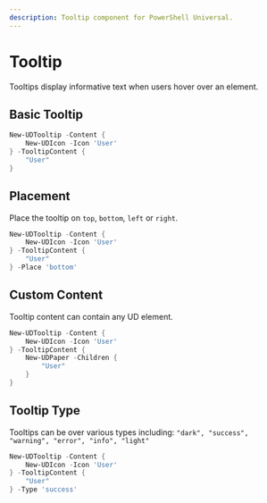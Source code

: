 ```yaml
---
description: Tooltip component for PowerShell Universal.
---
```


# Tooltip

Tooltips display informative text when users hover over an element.

## Basic Tooltip

```powershell
New-UDTooltip -Content {
    New-UDIcon -Icon 'User'
} -TooltipContent {
    "User"
}
```

## Placement

Place the tooltip on `top`, `bottom`, `left` or `right`.

```powershell
New-UDTooltip -Content {
    New-UDIcon -Icon 'User'
} -TooltipContent {
    "User"
} -Place 'bottom'
```

## Custom Content

Tooltip content can contain any UD element.&#x20;

```powershell
New-UDTooltip -Content {
    New-UDIcon -Icon 'User'
} -TooltipContent {
    New-UDPaper -Children {
        "User"
    }
}
```

## Tooltip Type

Tooltips can be over various types including: `"dark", "success", "warning", "error", "info", "light"`

```powershell
New-UDTooltip -Content {
    New-UDIcon -Icon 'User'
} -TooltipContent {
    "User"
} -Type 'success'
```
